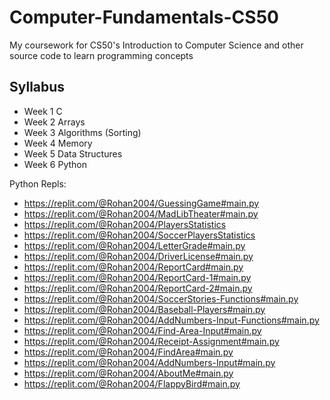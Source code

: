 # Computer-Fundamentals-CS50
My coursework for CS50's Introduction to Computer Science and other source code to learn programming concepts  

## Syllabus 

- Week 1	C
- Week 2	Arrays
- Week 3	Algorithms (Sorting)
- Week 4	Memory
- Week 5	Data Structures 
- Week 6	Python


Python Repls:

- https://replit.com/@Rohan2004/GuessingGame#main.py
- https://replit.com/@Rohan2004/MadLibTheater#main.py
- https://replit.com/@Rohan2004/PlayersStatistics
- https://replit.com/@Rohan2004/SoccerPlayersStatistics
- https://replit.com/@Rohan2004/LetterGrade#main.py
- https://replit.com/@Rohan2004/DriverLicense#main.py
- https://replit.com/@Rohan2004/ReportCard#main.py
- https://replit.com/@Rohan2004/ReportCard-1#main.py
- https://replit.com/@Rohan2004/ReportCard-2#main.py
- https://replit.com/@Rohan2004/SoccerStories-Functions#main.py
- https://replit.com/@Rohan2004/Baseball-Players#main.py
- https://replit.com/@Rohan2004/AddNumbers-Input-Functions#main.py
- https://replit.com/@Rohan2004/Find-Area-Input#main.py
- https://replit.com/@Rohan2004/Receipt-Assignment#main.py
- https://replit.com/@Rohan2004/FindArea#main.py
- https://replit.com/@Rohan2004/AddNumbers-Input#main.py
- https://replit.com/@Rohan2004/AboutMe#main.py
- https://replit.com/@Rohan2004/FlappyBird#main.py
